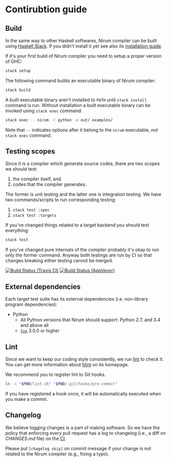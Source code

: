Contirubtion guide
==================

Build
-----

In the same way to other Haskell softwares, Nirum compiler can be built using
[Haskell Stack][].  If you didn't install it yet see also its
[installation guide][1].

If it's your first build of Nirum compiler you need to setup a proper version
of GHC:

~~~~~~~~ bash
stack setup
~~~~~~~~

The following command builds an executable binary of Nirum compiler:

~~~~~~~~ bash
stack build
~~~~~~~~

A built executable binary aren't installed to `PATH` until `stack install`
command is run.  Without installation a built executable binary can be invoked
using `stack exec` command:

~~~~~~~~ bash
stack exec -- nirum -t python -o out/ examples/
~~~~~~~~

Note that `--` indicates options after it belong to the `nirum` executable,
not `stack exec` command.

[Haskell Stack]: https://haskellstack.org/
[1]: https://docs.haskellstack.org/en/stable/install_and_upgrade/


Testing scopes
--------------

Since it is a compiler which generate source codes, there are two scopes
we should test:

 1. the compiler itself, and
 2. codes that the compiler generates.

The former is unit testing and the latter one is integration testing.  We have
two commands/scripts to run corresponding testing:

 1. `stack test :spec`
 2. `stack test :targets`

If you've changed things related to a target backend you should test everything:

~~~~~~~~ bash
stack test
~~~~~~~~

If you've changed pure internals of the compiler probably it's okay
to run only the former command.  Anyway both testings are run by CI so that
changes breaking either testing cannot be merged.

[![Build Status (Travis CI)][ci-svg]][ci]
[![Build Status (AppVeyor)][ciw-svg]][ciw]

[ci-svg]: https://travis-ci.org/spoqa/nirum.svg?branch=master
[ci]: https://travis-ci.org/spoqa/nirum
[ciw-svg]: https://ci.appveyor.com/api/projects/status/jf9bsrnalcb1xrp0?svg=true
[ciw]: https://ci.appveyor.com/project/dahlia/nirum-k5n5y


External dependencies
---------------------

Each target test suite has its external dependencies (i.e. non-library program
dependencies):

 -  Python
     -  All Python versions that Nirum should support: Python 2.7, and
        3.4 and above all
     -  [`tox`][tox] 3.0.0 or higher

[tox]: https://tox.readthedocs.io/


Lint
----

Since we want to keep our coding style consistently, we run [lint] to check
it.  You can get more information about [hlint] on its homepage.

We recommend you to register lint to Git hooks.

~~~~~~~~ bash
ln -s "$PWD/lint.sh" "$PWD/.git/hooks/pre-commit"
~~~~~~~~

If you have registered a hook once, it will be automatically executed
when you make a commit.


Changelog
---------

We believe logging changes is a part of making software.
So we have the policy that enforcing every pull request has a log to changelog
(i.e., a diff on *CHANGES.md* file) on the [CI][changelog-test-ci].

Please put `[chagelog skip]` on commit message if your change is not related to
the Nirum compiler (e.g., fixing a typo).


[lint]: https://en.wikipedia.org/wiki/Lint_(software)
[hlint]: https://github.com/ndmitchell/hlint
[changelog-test-ci]: https://github.com/spoqa/nirum/blob/454e4b6f9f934c8cae515b0e4c7a2acf6ba32891/.travis.yml#L45-L55

